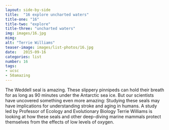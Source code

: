 ```yaml
---
layout: side-by-side
title:  "16 explore uncharted waters"
title-one: "16"
title-two: "explore"
title-three: "uncharted waters"
img: images/16.jpg
mimg: 
alt: "Terrie Williams"
teaser-image: images/list-photos/16.jpg
date:   2015-09-16
categories: list
number: 16
tags:
- ucsc
- 50amazing
---
```

The Weddell seal is amazing. These slippery 
pinnipeds can hold their breath for as long as 90 minutes under the Antarctic sea ice. But our scientists have uncovered something even more amazing: Studying these seals may have implications for understanding stroke and aging in humans. A study led by Professor of Ecology and Evolutionary Biology Terrie Williams is looking at how these seals and other deep-diving marine mammals protect themselves from the effects of low levels of oxygen.